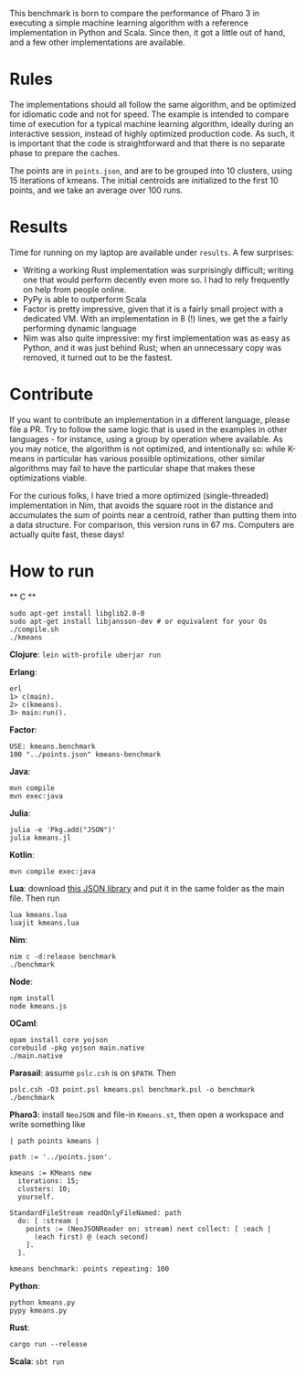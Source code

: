 This benchmark is born to compare the performance of Pharo 3 in executing a simple machine learning algorithm with a reference implementation in Python and Scala. Since then, it got a little out of hand, and a few other implementations are available.

Rules
=====

The implementations should all follow the same algorithm, and be optimized for idiomatic code and not for speed. The example is intended to compare time of execution for a typical machine learning algorithm, ideally during an interactive session, instead of highly optimized production code. As such, it is important that the code is straightforward and that there is no separate phase to prepare the caches.

The points are in `points.json`, and are to be grouped into 10 clusters, using 15 iterations of kmeans. The initial centroids are initialized to the first 10 points, and we take an average over 100 runs.

Results
=======

Time for running on my laptop are available under `results`. A few surprises:

* Writing a working Rust implementation was surprisingly difficult; writing one that would perform decently even more so. I had to rely frequently on help from people online.
* PyPy is able to outperform Scala
* Factor is pretty impressive, given that it is a fairly small project with a dedicated VM. With an implementation in 8 (!) lines, we get the a fairly performing dynamic language
* Nim was also quite impressive: my first implementation was as easy as Python, and it was just behind Rust; when an unnecessary copy was removed, it turned out to be the fastest.

Contribute
==========

If you want to contribute an implementation in a different language, please file a PR. Try to follow the same logic that is used in the examples in other languages - for instance, using a group by operation where available. As you may notice, the algorithm is not optimized, and intentionally so: while K-means in particular has various possible optimizations, other similar algorithms may fail to have the particular shape that makes these optimizations viable.

For the curious folks, I have tried a more optimized (single-threaded) implementation in Nim, that avoids the square root in the distance and accumulates the sum of points near a centroid, rather than putting them into a data structure. For comparison, this version runs in 67 ms. Computers are actually quite fast, these days!

How to run
==========

** C **

    sudo apt-get install libglib2.0-0
	sudo apt-get install libjansson-dev # or equivalent for your Os
	./compile.sh
	./kmeans

**Clojure**: `lein with-profile uberjar run`

**Erlang**:

    erl
    1> c(main).
    2> c(kmeans).
    3> main:run().

**Factor**:

    USE: kmeans.benchmark
    100 "../points.json" kmeans-benchmark

**Java**:

	mvn compile
	mvn exec:java

**Julia**:

    julia -e 'Pkg.add("JSON")'
    julia kmeans.jl

**Kotlin**:

    mvn compile exec:java

**Lua**: download [this JSON library](http://dkolf.de/src/dkjson-lua.fsl/home) and put it in the same folder as the main file. Then run

    lua kmeans.lua
    luajit kmeans.lua

**Nim**:

    nim c -d:release benchmark
    ./benchmark

**Node**:

    npm install
    node kmeans.js

**OCaml**:

    opam install core yojson
    corebuild -pkg yojson main.native
    ./main.native

**Parasail**: assume `pslc.csh` is on `$PATH`. Then

    pslc.csh -O3 point.psl kmeans.psl benchmark.psl -o benchmark
    ./benchmark

**Pharo3**: install `NeoJSON` and file-in `Kmeans.st`, then open a workspace and write something like

    | path points kmeans |

    path := '../points.json'.

    kmeans := KMeans new
      iterations: 15;
      clusters: 10;
      yourself.

    StandardFileStream readOnlyFileNamed: path
      do: [ :stream |
        points := (NeoJSONReader on: stream) next collect: [ :each |
          (each first) @ (each second)
        ].
      ].

    kmeans benchmark: points repeating: 100

**Python**:

    python kmeans.py
    pypy kmeans.py

**Rust**:

    cargo run --release

**Scala**: `sbt run`
